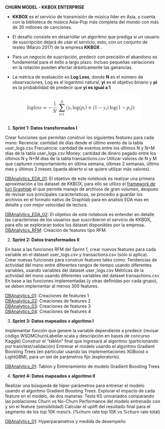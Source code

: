<b> CHURN MODEL - KKBOX ENTERPRISE</b>

* <b>KKBOX</b> es el servicio de transmisión de música líder en Asia, y cuenta con la biblioteca de música Asia-Pop más completa del mundo con más de 30 millones de canciones.

* El desafío consiste en desarrollar un algoritmo que prediga si un usuario de suscripción dejará de usar el servicio, esto, con un conjunto de testeo (Marzo 2017) de la empresa <b>KKBOX</b> .
 
* Para un negocio de suscripción, predecir con precisión el abandono es fundamental para el éxito a largo plazo. Incluso pequeñas variaciones en la rotación pueden afectar drásticamente las ganancias.

* La métrica de evaluación es <b>Log Loss</b>, donde <b>N</b> es el número de observaciones, Log es el logaritmo natural, <b>yi</b> es el objetivo binario y  <b>pi</b> es la probabilidad de predecir que <b>yi es igual a 1</b>

<p align="center">
<img src="./logloss.png" >
</p>


1. <b>Sprint 1: Datos transformados I</b>

Crear funciones que permitan construir los siguientes features para cada msno:
Recencia: cantidad de días desde el último evento de la tabla user_logs.csv
Frecuencia: cantidad de eventos entre los últimos N y N+M días de la tabla user_logs.csv
Money: cantidad de dinero pagado entre los últimos N y N+M días de la tabla transactions.csv
Utilizar valores de N y M que capturen comportamiento en última semana, últimas 2 semanas, último mes y últimos 2 meses (queda abierto si se quiere utilizar más valores).

<a href="./Sprint 1/DBAnalytics_EDA_01.ipynb">DBAnalytics_EDA_01</a>: El objetivo de este notebook es realizar una primera aproximación a los dataset de KKBOX, para ello se utilizo el <a href="https://arxiv.org/pdf/1408.2041.pdf">framework de turi Graphlab</a> el que permite manejo de archivos de gran volumen, despues de revisar sus principales caracteristicas, se procedio a guardar los archivos en el formato nativo de Graphlab para en analisis EDA mas en detalle y con mejor velocidad de lectura.

<a href="./Sprint 1/DBAnalytics_EDA_02.ipynb">DBAnalytics_EDA_02</a>: El objetivo de este notebook es entender en detalle las caracteristas de los usuarios que suscribieron el servicio de KKBOX, para ello se exploraran todos los dataset disponibles por la empresa.<br>
<a href="./Sprint 1/DBAnalytics_RFM.ipynb">DBAnalytics_RFM</a>: Creación de features tipo RFM.

2. <b>Sprint 2: Datos transformados II</b>

En base a las funciones RFM del Sprint 1, crear nuevos features para cada variable en el dataset user_logs.csv y transactions.csv (sólo si aplica).
Crear nuevas funciones para construir features tales como:
Tendencias de actividad del msno entre diferentes rangos de tiempo usando diferentes variables, usando variables del dataset user_logs.csv
Métricas de la actividad del msno usando diferentes variables del dataset transactions.csv 
En base a las funciones implementadas (y otras definidas por cada grupo), se deben implementar al menos 300 features. 

<a href="./Sprint 2/DBAnalytics_01.ipynb">DBAnalytics_01</a>: Creaciones de features 1<br>
<a href="./Sprint 2/DBAnalytics_02.ipynb">DBAnalytics_02</a>: Creaciones de features 2<br>
<a href="./Sprint 2/DBAnalytics_03.ipynb">DBAnalytics_03</a>: Creaciones de features 3<br>
<a href="./Sprint 2/DBAnalytics_04.ipynb">DBAnalytics_04</a>: Creaciones de features 4<br>

3. <b>Sprint 3: Datos mapeados x algoritmo I</b>

Implementar función que genere la variable dependiente a predecir (revisar código WSDMChurnLabeller.scala y descripción en bases de concurso Kaggle)
Construir el “tablón” final que ingresará al algoritmo (particionando por train/test/validación)
Entrenar el modelo usando el algoritmo Gradient Boosting Trees (en particular usando las implementaciones XGBoost o LightGBM), para un set de parámetros fijo (exploratorio).

<a href="./Sprint 3/DBAnalytics_01.ipynb">DBAnalytics_01</a>: Tablon y Entrenamiento de modelo Gradient Boosting Trees<br>

4. <b>Sprint 4: Datos mapeados x algoritmo II</b>

Realizar una búsqueda de hiper-parámetros para entrenar el modelo usando el algoritmo Gradient Boosting Trees.
Explorar el impacto de cada feature en el modelo, de dos maneras: 
Tests KS univariados comparando las poblaciones Churn vs No-Churn
Performance del modelo entrenado con y sin el feature (sensibilidad)
Calcular el uplift del resultado final para el segmento de los top 10K msno’s. (%churn rate top 10K vs %churn rate total)

<a href="./Sprint 4/DBAnalytics_01.ipynb">DBAnalytics_01</a>: Hyperparametros y medida de desempeño



